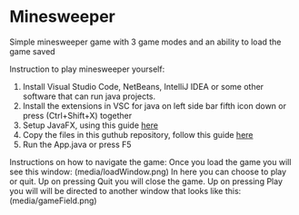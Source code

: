 # Minesweeper
Simple minesweeper game with 3 game modes and an ability to load the game saved

Instruction to play minesweeper yourself:
1) Install Visual Studio Code, NetBeans, IntelliJ IDEA or some other software that can run java projects.
2) Install the extensions in VSC for java on left side bar fifth icon down or press (Ctrl+Shift+X) together
3) Setup JavaFX, using this guide [here](https://openjfx.io/openjfx-docs/)
4) Copy the files in this guthub repository, follow this guide [here](https://www.geeksforgeeks.org/how-to-clone-a-project-from-github-using-vscode/)
5) Run the App.java or press F5


Instructions on how to navigate the game:
Once you load the game you will see this window:
(media/loadWindow.png)
In here you can choose to play or quit. 
Up on pressing Quit you will close the game.
Up on pressing Play you will will be directed to another window that looks like this:
(media/gameField.png)
